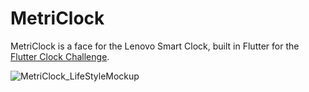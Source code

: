 # MetriClock

MetriClock is a face for the Lenovo Smart Clock, built in Flutter for the [Flutter Clock Challenge](https://flutter.dev/clock).

![MetriClock_LifeStyleMockup](https://pasteboard.co/IQmbIDP.jpg)
